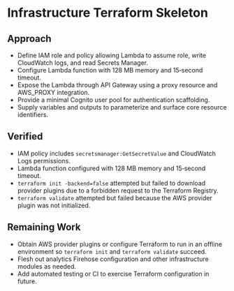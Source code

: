 # Infrastructure Terraform Skeleton

## Approach
- Define IAM role and policy allowing Lambda to assume role, write CloudWatch logs, and read Secrets Manager.
- Configure Lambda function with 128 MB memory and 15‑second timeout.
- Expose the Lambda through API Gateway using a proxy resource and AWS_PROXY integration.
- Provide a minimal Cognito user pool for authentication scaffolding.
- Supply variables and outputs to parameterize and surface core resource identifiers.

## Verified
- IAM policy includes `secretsmanager:GetSecretValue` and CloudWatch Logs permissions.
- Lambda function configured with 128 MB memory and 15‑second timeout.
- `terraform init -backend=false` attempted but failed to download provider plugins due to a forbidden request to the Terraform Registry.
- `terraform validate` attempted but failed because the AWS provider plugin was not initialized.

## Remaining Work
- Obtain AWS provider plugins or configure Terraform to run in an offline environment so `terraform init` and `terraform validate` succeed.
- Flesh out analytics Firehose configuration and other infrastructure modules as needed.
- Add automated testing or CI to exercise Terraform configuration in future.

